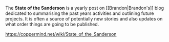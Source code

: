 The **State of the Sanderson** is a yearly post on [[Brandon\|Brandon's]] blog dedicated to summarising the past years activities and outlining future projects. It is often a source of potentially new stories and also updates on what order things are going to be published.

 
 
 
 
 
 
 
 
 
 
 


https://coppermind.net/wiki/State_of_the_Sanderson